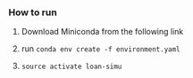 ### How to run

1. Download Miniconda from the following link

2. run `conda env create -f environment.yaml`

3. `source activate loan-simu`
